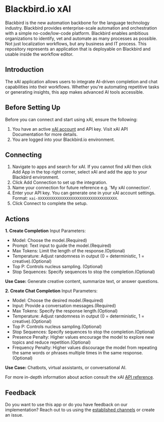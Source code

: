 # Blackbird.io xAI

Blackbird is the new automation backbone for the language technology industry. Blackbird provides enterprise-scale automation and orchestration with a simple no-code/low-code platform. Blackbird enables ambitious organizations to identify, vet and automate as many processes as possible. Not just localization workflows, but any business and IT process. This repository represents an application that is deployable on Blackbird and usable inside the workflow editor.

## Introduction
<!-- begin docs -->
The xAI application allows users to integrate AI-driven completion and chat capabilities into their workflows. Whether you're automating repetitive tasks or generating insights, this app makes advanced AI tools accessible.

## Before Setting Up

Before you can connect and start using xAI, ensure the following:
1. You have an active [xAI account](https://x.ai/) and API key. Visit xAI API Documentation for more details.
2. You are logged into your Blackbird.io environment.

## Connecting

1. Navigate to apps and search for xAI. If you cannot find xAI then click Add App in the top right corner, select xAI and add the app to your Blackbird environment.
2. Click Add Connection to set up the integration.
3. Name your connection for future reference e.g. 'My xAI connection'.
4. Enter your API key. You can generate one in your xAI account settings.
Format: `xai-XXXXXXXXXXXXXXXXXXXXXXXXXXXXXXXXXXXX`.
5. Click Connect to complete the setup.

## Actions

**1. Create Completion**
Input Parameters:
- Model: Choose the model.(Required)
- Prompt: Text input to guide the model.(Required)
- Max Tokens: Limit the length of the response.(Optional)
- Temperature: Adjust randomness in output (0 = deterministic, 1 = creative).(Optional)
- Top P: Controls nucleus sampling. (Optional)
- Stop Sequences: Specify sequences to stop the completion.(Optional)
  
**Use Case:** Generate creative content, summarize text, or answer questions.

**2. Create Chat Completion**
Input Parameters:
- Model: Choose the desired model.(Required)
- Input: Provide a conversation messages.(Required)
- Max Tokens: Specify the response length.(Optional)
- Temperature: Adjust randomness in output (0 = deterministic, 1 = creative).(Optional)
- Top P: Controls nucleus sampling.(Optional)
- Stop Sequences: Specify sequences to stop the completion.(Optional)
- Presence Penalty: Higher values encourage the model to explore new topics and reduce repetition.(Optional)
- Frequency Penalty: Higher values discourage the model from repeating the same words or phrases multiple times in the same response.(Optional)
  
**Use Case:** Chatbots, virtual assistants, or conversational AI.

<!-- 3. Create Embeddings(In development on xAI side)
Input Parameters:
- **Model:** Specify the embedding model.(Required)
- **Input:** Text to be embedded.(Required)
- **Dimensions:** Number of dimensions for the vector.(Optional)
- **Encoding Format:** Choose between float or base64.(Optional)

**Use Case:** Search engines, semantic analysis, or clustering. -->

For more in-depth information about action consult the xAI [API reference](https://docs.x.ai/api).

## Feedback
Do you want to use this app or do you have feedback on our implementation? Reach out to us using the [established channels](https://www.blackbird.io/) or create an issue.

<!-- end docs -->
